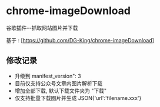 # chrome-imageDownload

谷歌插件--抓取网站图片并下载

基于 : [https://github.com/DG-King/chrome-imageDownload]

## 修改记录

-   升级到 manifest_version": 3
-   目前仅支持公众号文章内图片解析下载
-   增加全部下载, 默认下载文件夹为 "下载"
-   仅支持批量下载图片并生成 JSON{'url':'filename.xxx'}

